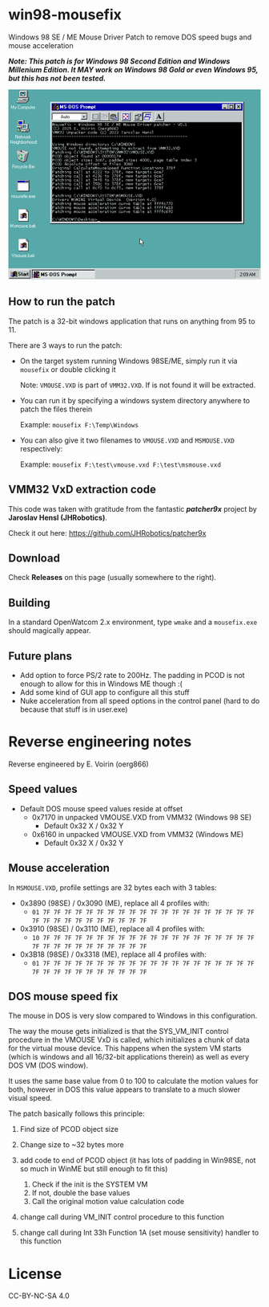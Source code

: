 # win98-mousefix

Windows 98 SE / ME Mouse Driver Patch to remove DOS speed bugs and mouse acceleration

***Note: This patch is for Windows 98 Second Edition and Windows Millenium Edition. It MAY work on Windows 98 Gold or even Windows 95, but this has not been tested.***

![](image.png)

## How to run the patch

The patch is a 32-bit windows application that runs on anything from 95 to 11.

There are 3 ways to run the patch:

* On the target system running Windows 98SE/ME, simply run it via `mousefix` or double clicking it

    Note: `VMOUSE.VXD` is part of `VMM32.VXD`. If is not found it will be extracted.

* You can run it by specifying a windows system directory anywhere to patch the files therein

    Example: `mousefix F:\Temp\Windows`

* You can also give it two filenames to `VMOUSE.VXD` and `MSMOUSE.VXD` respectively:

    Example: `mousefix F:\test\vmouse.vxd F:\test\msmouse.vxd`

## VMM32 VxD extraction code

This code was taken with gratitude from the fantastic ***patcher9x*** project by **Jaroslav Hensl (JHRobotics)**.

Check it out here: https://github.com/JHRobotics/patcher9x

## Download

Check **Releases** on this page (usually somewhere to the right).

## Building

In a standard OpenWatcom 2.x environment, type `wmake` and a `mousefix.exe` should magically appear.

## Future plans

* Add option to force PS/2 rate to 200Hz. The padding in PCOD is not enough to allow for this in Windows ME though :(
* Add some kind of GUI app to configure all this stuff
* Nuke acceleration from all speed options in the control panel (hard to do because that stuff is in user.exe)


# Reverse engineering notes

Reverse engineered by E. Voirin (oerg866)

## Speed values

* Default DOS mouse speed values reside at offset 
	* 0x7170 in unpacked VMOUSE.VXD from VMM32 (Windows 98 SE)
		* Default 0x32 X / 0x32 Y
	* 0x6160 in unpacked VMOUSE.VXD from VMM32 (Windows ME)
		* Default 0x32 X / 0x32 Y

## Mouse acceleration 

In `MSMOUSE.VXD`, profile settings are 32 bytes each with 3 tables:

* 0x3890 (98SE) / 0x3090 (ME), replace all 4 profiles with:
	* `01 7F 7F 7F 7F 7F 7F 7F 7F 7F 7F 7F 7F 7F 7F 7F 7F 7F 7F 7F 7F 7F 7F 7F 7F 7F 7F 7F 7F 7F 7F 7F`
* 0x3910 (98SE) / 0x3110 (ME), replace all 4 profiles with:
	* `10 7F 7F 7F 7F 7F 7F 7F 7F 7F 7F 7F 7F 7F 7F 7F 7F 7F 7F 7F 7F 7F 7F 7F 7F 7F 7F 7F 7F 7F 7F 7F`
* 0x3B18 (98SE) / 0x3318 (ME), replace all 4 profiles with:
	* `01 7F 7F 7F 7F 7F 7F 7F 7F 7F 7F 7F 7F 7F 7F 7F 7F 7F 7F 7F 7F 7F 7F 7F 7F 7F 7F 7F 7F 7F 7F 7F`

## DOS mouse speed fix

The mouse in DOS is very slow compared to Windows in this configuration.

The way the mouse gets initialized is that the SYS_VM_INIT control procedure in the VMOUSE VxD is called, which initializes a chunk of data for the virtual mouse device. This happens when the system VM starts (which is windows and all 16/32-bit applications therein) as well as every DOS VM (DOS window).

It uses the same base value from 0 to 100 to calculate the motion values for both, however in DOS this value appears to translate to a much slower visual speed.

The patch basically follows this principle:

1. Find size of PCOD object size
2. Change size to ~32 bytes more
3. add code to end of PCOD object (it has lots of padding in Win98SE, not so much in WinME but still enough to fit this)

	1. Check if the init is the SYSTEM VM
	2. If not, double the base values
    3. Call the original motion value calculation code

4. change call during VM_INIT control procedure to this function
5. change call during Int 33h Function 1A (set mouse sensitivity) handler to this function

# License

CC-BY-NC-SA 4.0

